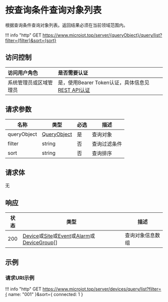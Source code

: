 # 按查询条件查询对象列表

根据查询条件查询对象列表。返回结果必须在当前领域范围内。

!!! info "http"
    GET https://www.microiot.top/server/{queryObject}/query/list?filter={filter}&sort={sort}

## 访问控制

| 访问用户角色           | 是否需要认证                                 |
| :--------------------- | :------------------------------------------- |
| 系统管理员或区域管理员 | 是，使用Bearer Token认证，具体信息见[REST API认证](../api.md) |

## 请求参数

| 名称        | 类型                                  | 必选 | 描述         |
| ----------- | ------------------------------------- | ---- | ------------ |
| queryObject | [QueryObject](queryid.md#queryobject) | 是   | 查询对象     |
| filter      | string                                | 否   | 查询过滤条件 |
| sort        | string                                | 否   | 查询排序     |

## 请求体

无

## 响应

| 状态 | 类型          | 描述           |
| ---- | ------------- | -------------- |
| 200  | [Device](../device/adddevice.md#device)或[Site](../site/addsite.md#site)或[Event](../event/addevent.md#event)或[Alarm](../alarm/addalarm.md#alarm)或[DeviceGroup](../devicegroup/adddevicegroup.md#devicegroup)[] | 查询对象信息数组 |



## 示例

### 请求URI示例

!!! info "http"
    GET https://www.microiot.top/server/devices/query/list?filter={ name: "001" }&sort={ connected: 1 }



